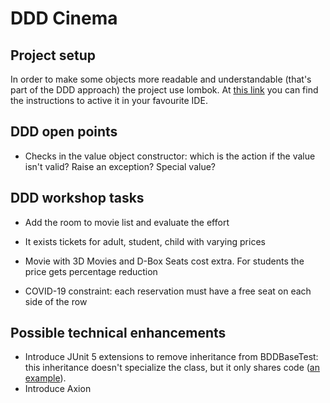# DDD Cinema

## Project setup

In order to make some objects more readable and understandable (that's part of the DDD approach) the project use lombok.
At [this link](https://www.baeldung.com/lombok-ide) you can find the instructions to active it in your favourite IDE.


## DDD open points

* Checks in the value object constructor: which is the action if the value isn't valid? Raise an exception? Special value?

## DDD workshop tasks

* Add the room to movie list and evaluate the effort  

* It exists tickets for adult, student, child with varying prices
* Movie with 3D Movies and D-Box Seats cost extra. For students the price gets percentage reduction
* COVID-19 constraint: each reservation must have a free seat on each side of the row


## Possible technical enhancements

* Introduce JUnit 5 extensions to remove inheritance from BDDBaseTest: this inheritance doesn't specialize the class, but it only shares code ([an example](https://www.infoq.com/articles/deep-dive-junit5-extensions/)).
* Introduce Axion